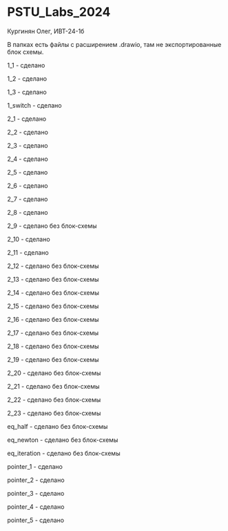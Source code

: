 # PSTU_Labs_2024

Кургинян Олег, ИВТ-24-1б

В папках есть файлы с расширением .drawio, там не экспортированные блок схемы.

1_1 - сделано

1_2 - сделано

1_3 - сделано

1_switch - сделано

2_1 - сделано

2_2 - сделано

2_3 - сделано

2_4 - сделано 

2_5 - сделано  

2_6 - сделано 

2_7 - сделано 

2_8 - сделано

2_9 - сделано без блок-схемы

2_10 - сделано

2_11 - сделано

2_12 - сделано без блок-схемы

2_13 - сделано без блок-схемы

2_14 - сделано без блок-схемы

2_15 - сделано без блок-схемы

2_16 - сделано без блок-схемы

2_17 - сделано без блок-схемы

2_18 - сделано без блок-схемы

2_19 - сделано без блок-схемы

2_20 - сделано без блок-схемы

2_21 - сделано без блок-схемы

2_22 - сделано без блок-схемы

2_23 - сделано без блок-схемы

eq_half - сделано без блок-схемы

eq_newton - сделано без блок-схемы

eq_iteration - сделано без блок-схемы

pointer_1 - сделано 

pointer_2 - сделано 

pointer_3 - сделано 

pointer_4 - сделано 

pointer_5 - сделано 